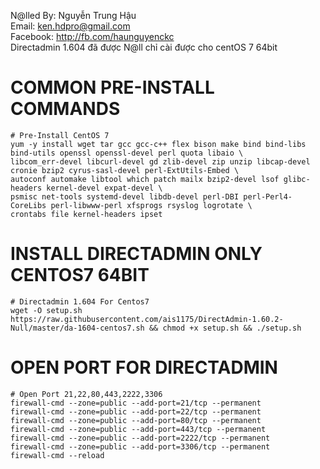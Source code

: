 N@lled By: Nguyễn Trung Hậu<br>
Email: ken.hdpro@gmail.com<br>
Facebook: http://fb.com/haunguyenckc<br>
Directadmin 1.604 đã được N@ll chỉ cài được cho centOS 7 64bit

# COMMON PRE-INSTALL COMMANDS
```
# Pre-Install CentOS 7
yum -y install wget tar gcc gcc-c++ flex bison make bind bind-libs bind-utils openssl openssl-devel perl quota libaio \
libcom_err-devel libcurl-devel gd zlib-devel zip unzip libcap-devel cronie bzip2 cyrus-sasl-devel perl-ExtUtils-Embed \
autoconf automake libtool which patch mailx bzip2-devel lsof glibc-headers kernel-devel expat-devel \
psmisc net-tools systemd-devel libdb-devel perl-DBI perl-Perl4-CoreLibs perl-libwww-perl xfsprogs rsyslog logrotate \
crontabs file kernel-headers ipset

```

# INSTALL DIRECTADMIN ONLY CENTOS7 64BIT
```
# Directadmin 1.604 For Centos7
wget -O setup.sh https://raw.githubusercontent.com/ais1175/DirectAdmin-1.60.2-Null/master/da-1604-centos7.sh && chmod +x setup.sh && ./setup.sh

```


# OPEN PORT FOR DIRECTADMIN
```
# Open Port 21,22,80,443,2222,3306
firewall-cmd --zone=public --add-port=21/tcp --permanent
firewall-cmd --zone=public --add-port=22/tcp --permanent
firewall-cmd --zone=public --add-port=80/tcp --permanent
firewall-cmd --zone=public --add-port=443/tcp --permanent
firewall-cmd --zone=public --add-port=2222/tcp --permanent
firewall-cmd --zone=public --add-port=3306/tcp --permanent
firewall-cmd --reload

```

